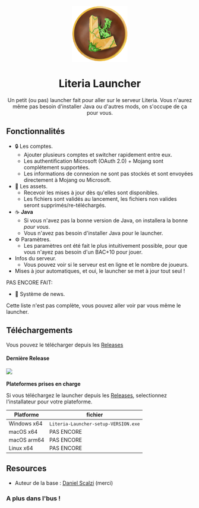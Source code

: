 <p align="center"><img src="./app/assets/images/SealCircle.png" width="150px" height="150px" alt="aventium softworks"></p>

<h1 align="center">Literia Launcher</h1>

<p align="center">Un petit (ou pas) launcher fait pour aller sur le serveur Literia. Vous n'aurez même pas besoin d'installer Java ou d'autres mods, on s'occupe de ça pour vous.</p>

## Fonctionnalités

* 🔒 Les comptes.
  * Ajouter plusieurs comptes et switcher rapidement entre eux.
  * Les authentification Microsoft (OAuth 2.0) + Mojang sont complétement supportées.
  * Les informations de connexion ne sont pas stockés et sont envoyées directement à Mojang ou Microsoft.
* 📂 Les assets.
  * Recevoir les mises à jour dès qu'elles sont disponibles.
  * Les fichiers sont validés au lancement, les fichiers non valides seront supprimés/re-téléchargés.
* ☕ **Java**
  * Si vous n'avez pas la bonne version de Java, on installera la bonne *pour vous*.
  * Vous n'avez pas besoin d'installer Java pour le launcher.
* ⚙️ Paramètres.
  * Les paramètres ont été fait le plus intuitivement possible, pour que vous n'ayez pas besoin d'un BAC+10 pour jouer.
* Infos du serveur.
  * Vous pouvez voir si le serveur est en ligne et le nombre de joueurs.
* Mises à jour automatiques, et oui, le launcher se met à jour tout seul !

PAS ENCORE FAIT:
* 📰 Système de news.

Cette liste n'est pas complète, vous pouvez aller voir par vous même le launcher.


## Téléchargements

Vous pouvez le télécharger depuis les [Releases](https://github.com/Moxxie69/LiteriaLauncher/releases)

#### Dernière Release

[![](https://img.shields.io/github/release/Moxxie69/LiteriaLauncher.svg?style=flat-square)](https://github.com/Moxxie69/LiteriaLauncher/releases/latest)

**Plateformes prises en charge**

Si vous téléchargez le launcher depuis les [Releases](https://github.com/Moxxie69/LiteriaLauncher/releases), selectionnez l'installateur pour votre plateforme.

| Platforme | fichier |
| --------- | ------- |
| Windows x64 | `Literia-Launcher-setup-VERSION.exe` |
| macOS x64 | PAS ENCORE | 
| macOS arm64 | PAS ENCORE |
| Linux x64 | PAS ENCORE |

## Resources

* Auteur de la base : [Daniel Scalzi](https://github.com/dscalzi) (merci)


### A plus dans l'bus !
